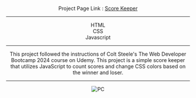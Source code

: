 

<div align="center">

Project Page Link : <a href="https://daydreamygithubhost.github.io/ScoreKeeper/">Score Keeper</a>
<hr>
HTML<br>
CSS<br>
Javascript<br>
<hr>
This project followed the instructions of Colt Steele's The Web Developer Bootcamp 2024 course on Udemy.
This project is a simple score keeper that utilizes JavaScript to count scores and change CSS colors based on the winner and loser.
<hr>
<img src="https://github.com/DayDreamYGithub/Udemy_WebDevelopment_Practice/blob/main/PriceTable/gitimg/pc.jpg?raw=true" alt="PC">

</div>
